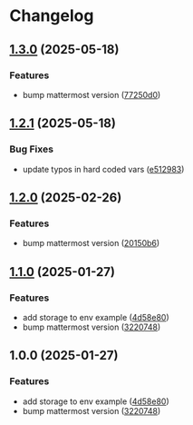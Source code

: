 # Changelog

## [1.3.0](https://github.com/NEIAAC/chat/compare/v1.2.1...v1.3.0) (2025-05-18)


### Features

* bump mattermost version ([77250d0](https://github.com/NEIAAC/chat/commit/77250d0d7dbb123c6bbb156acfb09cf7a3a37eb7))

## [1.2.1](https://github.com/NEIAAC/chat/compare/v1.2.0...v1.2.1) (2025-05-18)


### Bug Fixes

* update typos in hard coded vars ([e512983](https://github.com/NEIAAC/chat/commit/e51298318e71200c56ad6fc2fc06aae5e69a75f5))

## [1.2.0](https://github.com/NEIAAC/chat/compare/v1.1.0...v1.2.0) (2025-02-26)


### Features

* bump mattermost version ([20150b6](https://github.com/NEIAAC/chat/commit/20150b689832a9b09e745097def7262f196316e5))

## [1.1.0](https://github.com/NEIAAC/chat/compare/v1.0.0...v1.1.0) (2025-01-27)


### Features

* add storage to env example ([4d58e80](https://github.com/NEIAAC/chat/commit/4d58e80f57f7493c2550e8abce0f7929e5eaa974))
* bump mattermost version ([3220748](https://github.com/NEIAAC/chat/commit/3220748104abe0c2503ec2ae244616a9688d276c))

## 1.0.0 (2025-01-27)


### Features

* add storage to env example ([4d58e80](https://github.com/NEIAAC/chat/commit/4d58e80f57f7493c2550e8abce0f7929e5eaa974))
* bump mattermost version ([3220748](https://github.com/NEIAAC/chat/commit/3220748104abe0c2503ec2ae244616a9688d276c))
